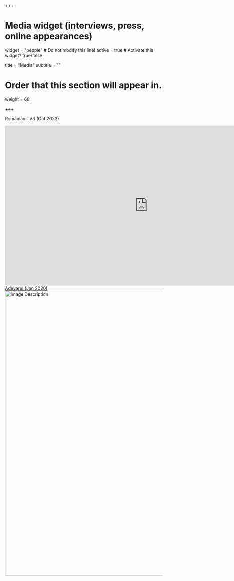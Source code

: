 +++
# Media widget (interviews, press, online appearances)
widget = "people"  # Do not modify this line!
active = true  # Activate this widget? true/false

title = "Media"
subtitle = ""

# Order that this section will appear in.
weight = 68


+++

Romanian TVR (Oct 2023)<br>
<iframe width="911" height="512" src="https://www.youtube.com/embed/LF5ADBfWJ-o" title="Prezențe românești - Răzvan Marinescu (@TVRi)" frameborder="0" allow="accelerometer; autoplay; clipboard-write; encrypted-media; gyroscope; picture-in-picture; web-share" allowfullscreen></iframe>


<div class="image-container">
<a href="https://adevarul.ro/stiri-locale/cluj-napoca/cercetator-roman-la-mit-in-domeniul-inteligentei-2001268.html">
    Adevarul (Jan 2020)
  <img src="img/adevarul.jpeg" alt="Image Description" width="911" alt="Image Description" title="Tooltip Text">
</a>
</div>